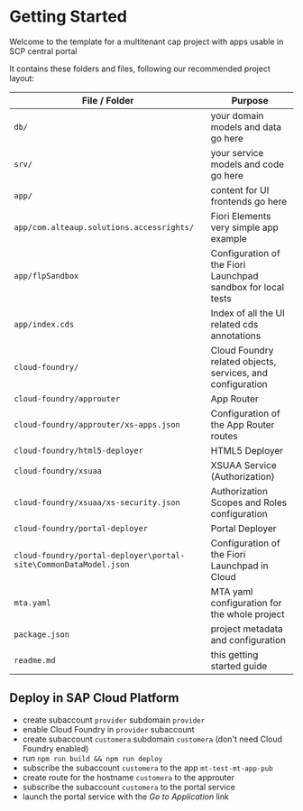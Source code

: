 # Getting Started

Welcome to the template for a multitenant cap project with apps usable in SCP central portal

It contains these folders and files, following our recommended project layout:

| File / Folder                                                    | Purpose                                                      |
| ---------------------------------------------------------------- | ------------------------------------------------------------ |
| `db/`                                                            | your domain models and data go here                          |
| `srv/`                                                           | your service models and code go here                         |
| `app/`                                                           | content for UI frontends go here                             |
| `app/com.alteaup.solutions.accessrights/`                        | Fiori Elements very simple app example                       |
| `app/flpSandbox`                                                 | Configuration of the Fiori Launchpad sandbox for local tests |
| `app/index.cds`                                                  | Index of all the UI related cds annotations                  |
| `cloud-foundry/`                                                 | Cloud Foundry related objects, services, and configuration   |
| `cloud-foundry/approuter`                                        | App Router                                                   |
| `cloud-foundry/approuter/xs-apps.json`                           | Configuration of the App Router routes                       |
| `cloud-foundry/html5-deployer`                                   | HTML5 Deployer                                               |
| `cloud-foundry/xsuaa`                                            | XSUAA Service (Authorization)                                |
| `cloud-foundry/xsuaa/xs-security.json`                           | Authorization Scopes and Roles configuration                 |
| `cloud-foundry/portal-deployer`                                  | Portal Deployer                                              |
| `cloud-foundry/portal-deployer\portal-site\CommonDataModel.json` | Configuration of the Fiori Launchpad in Cloud                |
| `mta.yaml`                                                       | MTA yaml configuration for the whole project                 |
| `package.json`                                                   | project metadata and configuration                           |
| `readme.md`                                                      | this getting started guide                                   |

## Deploy in SAP Cloud Platform
* create subaccount `provider` subdomain `provider`
* enable Cloud Foundry in `provider` subaccount
* create subaccount `customera` subdomain `customera` (don't need Cloud Foundry enabled)
* run `npm run build && npm run deploy`
* subscribe the subaccount `customera` to the app `mt-test-mt-app-pub`
* create route for the hostname  `customera` to the approuter
* subscribe the subaccount `customera` to the portal service
* launch the portal service with the *Go to Application* link